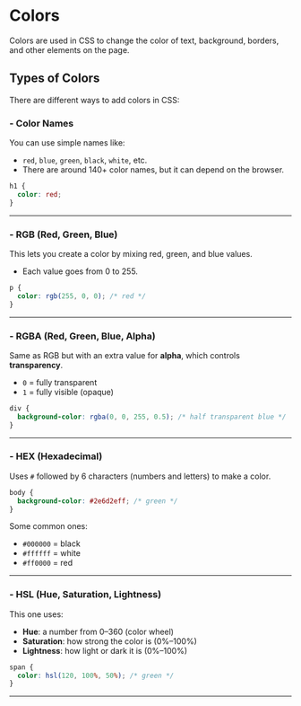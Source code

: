 # Colors

Colors are used in CSS to change the color of text, background, borders, and other elements on the page.

## Types of Colors

There are different ways to add colors in CSS:

### - Color Names

You can use simple names like:

* `red`, `blue`, `green`, `black`, `white`, etc.
* There are around 140+ color names, but it can depend on the browser.

```css
h1 {
  color: red;
}
```

---

### - RGB (Red, Green, Blue)

This lets you create a color by mixing red, green, and blue values.

* Each value goes from 0 to 255.

```css
p {
  color: rgb(255, 0, 0); /* red */
}
```

---

### - RGBA (Red, Green, Blue, Alpha)

Same as RGB but with an extra value for **alpha**, which controls **transparency**.

* `0` = fully transparent
* `1` = fully visible (opaque)

```css
div {
  background-color: rgba(0, 0, 255, 0.5); /* half transparent blue */
}
```

---

### - HEX (Hexadecimal)

Uses `#` followed by 6 characters (numbers and letters) to make a color.

```css
body {
  background-color: #2e6d2eff; /* green */
}
```

Some common ones:

* `#000000` = black
* `#ffffff` = white
* `#ff0000` = red

---

### - HSL (Hue, Saturation, Lightness)

This one uses:

* **Hue**: a number from 0–360 (color wheel)
* **Saturation**: how strong the color is (0%–100%)
* **Lightness**: how light or dark it is (0%–100%)

```css
span {
  color: hsl(120, 100%, 50%); /* green */
}
```

---